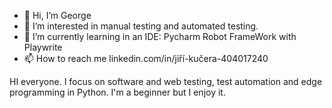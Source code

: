 - 👋 Hi, I’m George
- 👀 I’m interested in manual testing and automated testing.
- 🌱 I’m currently learning in an IDE: Pycharm Robot FrameWork with Playwrite
- 📫 How to reach me linkedin.com/in/jiří-kučera-404017240


HI everyone.
I focus on software and web testing, test automation
and edge programming in Python.
I'm a beginner but I enjoy it.

